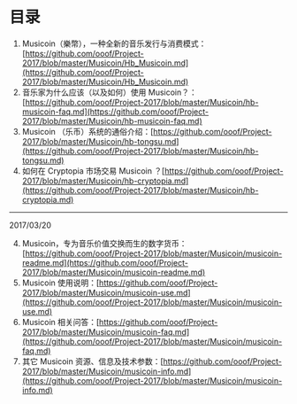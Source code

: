 # 目录


1. Musicoin（樂幣），一种全新的音乐发行与消费模式：[https://github.com/ooof/Project-2017/blob/master/Musicoin/Hb_Musicoin.md](https://github.com/ooof/Project-2017/blob/master/Musicoin/Hb_Musicoin.md)
1. 音乐家为什么应该（以及如何）使用 Musicoin？：[https://github.com/ooof/Project-2017/blob/master/Musicoin/hb-musicoin-faq.md](https://github.com/ooof/Project-2017/blob/master/Musicoin/hb-musicoin-faq.md)
1. Musicoin （乐币）系统的通俗介绍：[https://github.com/ooof/Project-2017/blob/master/Musicoin/hb-tongsu.md](https://github.com/ooof/Project-2017/blob/master/Musicoin/hb-tongsu.md)
2. 如何在 Cryptopia 市场交易 Musicoin ？[https://github.com/ooof/Project-2017/blob/master/Musicoin/hb-cryptopia.md](https://github.com/ooof/Project-2017/blob/master/Musicoin/hb-cryptopia.md)

----
2017/03/20

4. Musicoin，专为音乐价值交换而生的数字货币：[https://github.com/ooof/Project-2017/blob/master/Musicoin/musicoin-readme.md](https://github.com/ooof/Project-2017/blob/master/Musicoin/musicoin-readme.md)
1. Musicoin 使用说明：[https://github.com/ooof/Project-2017/blob/master/Musicoin/musicoin-use.md](https://github.com/ooof/Project-2017/blob/master/Musicoin/musicoin-use.md)
1. Musicoin 相关问答：[https://github.com/ooof/Project-2017/blob/master/Musicoin/musicoin-faq.md](https://github.com/ooof/Project-2017/blob/master/Musicoin/musicoin-faq.md)
1. 其它 Musicoin 资源、信息及技术参数：[https://github.com/ooof/Project-2017/blob/master/Musicoin/musicoin-info.md](https://github.com/ooof/Project-2017/blob/master/Musicoin/musicoin-info.md)


